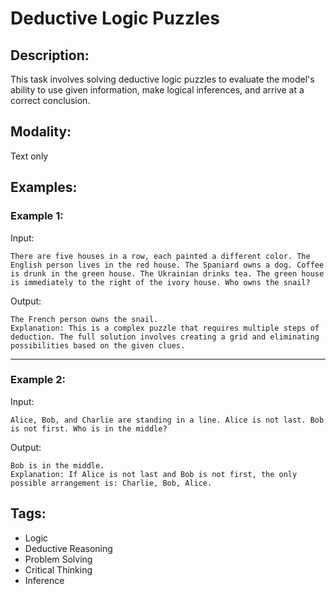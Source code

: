 # Deductive Logic Puzzles

## Description:
This task involves solving deductive logic puzzles to evaluate the model's ability to use given information, make logical inferences, and arrive at a correct conclusion.

## Modality:
Text only

## Examples:

### Example 1:

Input:

```
There are five houses in a row, each painted a different color. The English person lives in the red house. The Spaniard owns a dog. Coffee is drunk in the green house. The Ukrainian drinks tea. The green house is immediately to the right of the ivory house. Who owns the snail?
```

Output:

```
The French person owns the snail.
Explanation: This is a complex puzzle that requires multiple steps of deduction. The full solution involves creating a grid and eliminating possibilities based on the given clues.
```

---

### Example 2:

Input:

```
Alice, Bob, and Charlie are standing in a line. Alice is not last. Bob is not first. Who is in the middle?
```

Output:

```
Bob is in the middle.
Explanation: If Alice is not last and Bob is not first, the only possible arrangement is: Charlie, Bob, Alice.
```

## Tags:
- Logic
- Deductive Reasoning
- Problem Solving
- Critical Thinking
- Inference